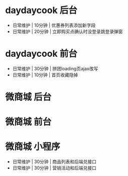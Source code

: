 # daydaycook 后台
* 日常维护 | 10分钟 | 优惠券列表添加新字段
* 日常维护 | 20分钟 | 立即购买点确认时没登录跳登录弹窗

# daydaycook 前台
* 日常维护 | 30分钟 | 拼团loading页ajax改写
* 日常维护 | 10分钟 | 首页收藏隐掉


# 微商城 后台

# 微商城 前台

# 微商城 小程序
* 日常维护 | 30分钟 | 商品列表和后端兑接口
* 日常维护 | 30分钟 | 营销活动和后端兑接口